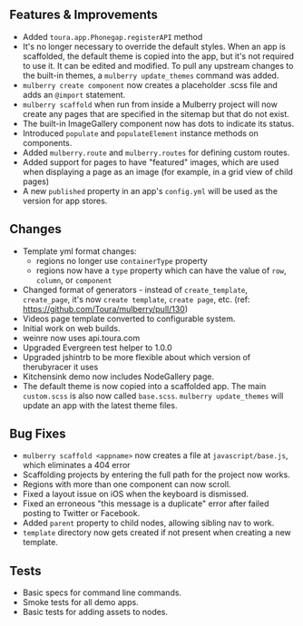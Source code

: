 ## Features & Improvements
* Added `toura.app.Phonegap.registerAPI` method
* It's no longer necessary to override the default styles. When an app is scaffolded, the default theme is copied into the app, but it's not required to use it. It can be edited and modified. To pull any upstream changes to the built-in themes, a `mulberry update_themes` command was added.
* `mulberry create component` now creates a placeholder .scss file and adds an `@import` statement.
* `mulberry scaffold` when run from inside a Mulberry project will now create any pages that are specified in the sitemap but that do not exist.
* The built-in ImageGallery component now has dots to indicate its status.
* Introduced `populate` and `populateElement` instance methods on components.
* Added `mulberry.route` and `mulberry.routes` for defining custom routes.
* Added support for pages to have "featured" images, which are used when displaying a page as an image (for example, in a grid view of child pages)
* A new `published` property in an app's `config.yml` will be used as the version for app stores.

## Changes
* Template yml format changes:
    * regions no longer use `containerType` property
    * regions now have a `type` property which can have the value of `row`, `column`, or `component`
* Changed format of generators - instead of `create_template`, `create_page`, it's now `create template`, `create page`, etc. (ref: https://github.com/Toura/mulberry/pull/130)
* Videos page template converted to configurable system.
* Initial work on web builds.
* weinre now uses api.toura.com
* Upgraded Evergreen test helper to 1.0.0
* Upgraded jshintrb to be more flexible about which version of therubyracer it uses
* Kitchensink demo now includes NodeGallery page.
* The default theme is now copied into a scaffolded app. The main `custom.scss` is also now called `base.scss`. `mulberry update_themes` will update an app with the latest theme files. 

## Bug Fixes
* `mulberry scaffold <appname>` now creates a file at `javascript/base.js`, which eliminates a 404 error
* Scaffolding projects by entering the full path for the project now works.
* Regions with more than one component can now scroll.
* Fixed a layout issue on iOS when the keyboard is dismissed.
* Fixed an erroneous "this message is a duplicate" error after failed posting to Twitter or Facebook.
* Added `parent` property to child nodes, allowing sibling nav to work.
* `template` directory now gets created if not present when creating a new template.

## Tests
* Basic specs for command line commands.
* Smoke tests for all demo apps.
* Basic tests for adding assets to nodes.